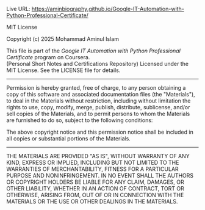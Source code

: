                                        

Live URL:    https://aminbiography.github.io/Google-IT-Automation-with-Python-Professional-Certificate/
 
     
  
MIT License

Copyright (c) 2025 Mohammad Aminul Islam

This file is part of the *Google IT Automation with Python Professional Certificate* program on Coursera.  
(Personal Short Notes and Certifications Repository)
Licensed under the MIT License. See the LICENSE file for details.

 
---

Permission is hereby granted, free of charge, to any person obtaining a copy of this software and associated documentation files (the "Materials"), to deal in the Materials without restriction, including without limitation the rights to use, copy, modify, merge, publish, distribute, sublicense, and/or sell copies of the Materials, and to permit persons to whom the Materials are furnished to do so, subject to the following conditions:

The above copyright notice and this permission notice shall be included in all copies or substantial portions of the Materials.


---

THE MATERIALS ARE PROVIDED "AS IS", WITHOUT WARRANTY OF ANY KIND, EXPRESS OR IMPLIED, INCLUDING BUT NOT LIMITED TO THE WARRANTIES OF MERCHANTABILITY, FITNESS FOR A PARTICULAR PURPOSE AND NONINFRINGEMENT. IN NO EVENT SHALL THE AUTHORS OR COPYRIGHT HOLDERS BE LIABLE FOR ANY CLAIM, DAMAGES, OR OTHER LIABILITY, WHETHER IN AN ACTION OF CONTRACT, TORT OR OTHERWISE, ARISING FROM, OUT OF OR IN CONNECTION WITH THE MATERIALS OR THE USE OR OTHER DEALINGS IN THE MATERIALS.
